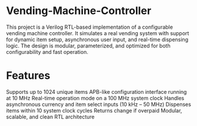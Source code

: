# Vending-Machine-Controller

This project is a Verilog RTL-based implementation of a configurable vending machine controller.
It simulates a real vending system with support for dynamic item setup, asynchronous user input, and real-time dispensing logic.
The design is modular, parameterized, and optimized for both configurability and fast operation.

# Features
Supports up to 1024 unique items
APB-like configuration interface running at 10 MHz
Real-time operation mode on a 100 MHz system clock
Handles asynchronous currency and item select inputs (10 kHz – 50 MHz)
Dispenses items within 10 system clock cycles
Returns change if overpaid
Modular, scalable, and clean RTL architecture
